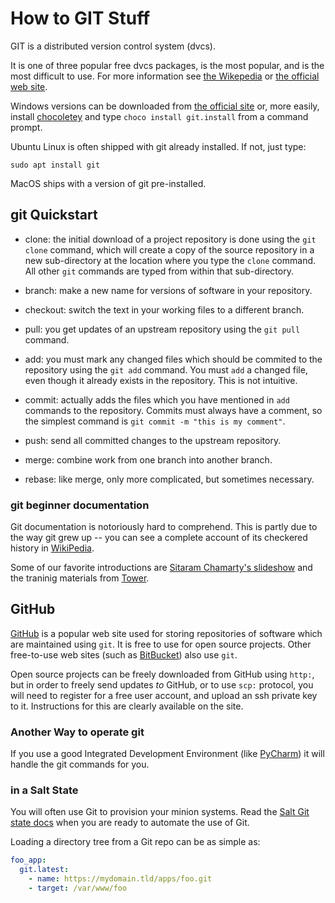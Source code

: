 # How to GIT Stuff

GIT is a distributed version control system (dvcs).

It is one of three popular free dvcs packages, is the most popular,
and is the most difficult to use. For more information see 
[the Wikepedia](https://en.wikipedia.org/wiki/Git) or
[the official web site](https://git-scm.com/).

Windows versions can be downloaded from
[the official site](https://git-scm.com/downloads)
or, more easily, install [chocoletey](https://chocolatey.org/) and type
`choco install git.install` from a command prompt.

Ubuntu Linux is often shipped with git already installed.  If not,
just type:

    sudo apt install git
    
MacOS ships with a version of git pre-installed.

## git Quickstart

- clone: the initial download of a project repository is done using the
`git clone` command, which will create a copy of the source repository in
a new sub-directory at the location where you type the `clone` command.  All other 
`git` commands are typed from within that sub-directory.

- branch: make a new name for versions of software in your repository.

- checkout: switch the text in your working files to a different branch.

- pull: you get updates of an upstream repository using the `git pull` command. 

- add: you must mark any changed files which should be commited to the repository
using the `git add` command.  You must `add` a changed file, even though it already
exists in the repository. This is not intuitive.

- commit: actually adds the files which you have mentioned in `add` commands
to the repository.  Commits must always have a comment, so the simplest command
is `git commit -m "this is my comment"`.

- push: send all committed changes to the upstream repository.

- merge: combine work from one branch into another branch.

- rebase: like merge, only more complicated, but sometimes necessary.

### git beginner documentation

Git documentation is notoriously hard to comprehend. This is partly due to the way git grew up --
you can see a complete account of its checkered history in [WikiPedia](https://en.wikipedia.org/wiki/Git).

Some of our favorite introductions are [Sitaram Chamarty's slideshow](http://gitolite.com/gcs.html#(1))
and the traninig materials from [Tower](https://www.git-tower.com/learn/).

## GitHub

[GitHub](https://github.com/) is a popular web site used for storing repositories of software
which are maintained using `git`.  It is free to use for open source
projects. Other free-to-use web sites (such as [BitBucket](https://bitbucket.org/))
also use `git`.

Open source projects can be freely downloaded from GitHub using `http:`,
but in order to freely send updates _to_ GitHub, or to use `scp:` protocol,
you will need to register for a free user account, and upload an ssh private
key to it. Instructions for this are clearly available on the site.

### Another Way to operate git

If you use a good Integrated Development Environment 
(like [PyCharm](https://www.jetbrains.com/pycharm/))
it will handle the git commands for you.

### in a Salt State

You will often use Git to provision your minion systems.
Read the [Salt Git state docs](https://docs.saltstack.com/en/latest/ref/states/all/salt.states.git.html)
when you are ready to automate the use of Git.

Loading a directory tree from a Git repo can be as simple as:

```yaml
foo_app:
  git.latest:
    - name: https://mydomain.tld/apps/foo.git
    - target: /var/www/foo
```
